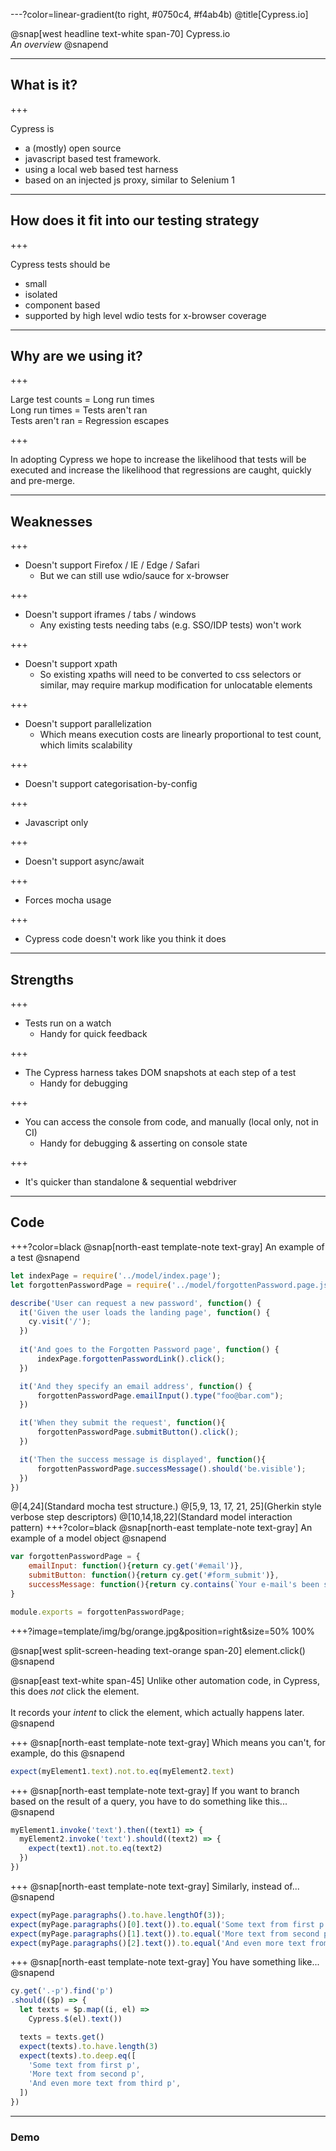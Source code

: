 ---?color=linear-gradient(to right, #0750c4, #f4ab4b)
@title[Cypress.io]

@snap[west headline text-white span-70]
Cypress.io<br>*An overview*
@snapend

---

## What is it?

+++

Cypress is
- a (mostly) open source
- javascript based test framework.
- using a local web based test harness
- based on an injected js proxy, similar to Selenium 1

---

## How does it fit into our testing strategy

+++

Cypress tests should be

- small
- isolated
- component based
- supported by high level wdio tests for x-browser coverage

---

## Why are we using it?

+++

Large test counts = Long run times <br>
Long run times = Tests aren't ran <br>
Tests aren't ran = Regression escapes

+++

In adopting Cypress we hope to increase the likelihood that tests will be executed and increase the likelihood that regressions are caught, quickly and pre-merge.

---

## Weaknesses

+++

- Doesn't support Firefox / IE / Edge / Safari
  - But we can still use wdio/sauce for x-browser

+++

- Doesn't support iframes / tabs / windows
  - Any existing tests needing tabs (e.g. SSO/IDP tests) won't work

+++

- Doesn't support xpath
  - So existing xpaths will need to be converted to css selectors or similar, may require markup modification for unlocatable elements

+++

- Doesn't support parallelization 
  - Which means execution costs are linearly proportional to test count, which limits scalability

+++

- Doesn't support categorisation-by-config

+++

- Javascript only

+++

- Doesn't support async/await

+++

- Forces mocha usage

+++

- Cypress code doesn't work like you think it does


---

## Strengths

+++

- Tests run on a watch
  - Handy for quick feedback

+++

- The Cypress harness takes DOM snapshots at each step of a test
  - Handy for debugging

+++

- You can access the console from code, and manually (local only, not in CI)
  - Handy for debugging & asserting on console state

+++

- It's quicker than standalone & sequential webdriver

---

## Code

+++?color=black
@snap[north-east template-note text-gray]
An example of a test
@snapend
```javascript
let indexPage = require('../model/index.page');
let forgottenPasswordPage = require('../model/forgottenPassword.page.js');

describe('User can request a new password', function() {
  it('Given the user loads the landing page', function() {
    cy.visit('/');
  })
 
  it('And goes to the Forgotten Password page', function() {
      indexPage.forgottenPasswordLink().click();
  })

  it('And they specify an email address', function() {
      forgottenPasswordPage.emailInput().type("foo@bar.com");
  })

  it('When they submit the request', function(){
      forgottenPasswordPage.submitButton().click();
  })

  it('Then the success message is displayed', function(){
      forgottenPasswordPage.successMessage().should('be.visible');
  })
})
```
@[4,24](Standard mocha test structure.)
@[5,9, 13, 17, 21, 25](Gherkin style verbose step descriptors)
@[10,14,18,22](Standard model interaction pattern)
+++?color=black
@snap[north-east template-note text-gray]
An example of a model object
@snapend
```javascript
var forgottenPasswordPage = {
    emailInput: function(){return cy.get('#email')},
    submitButton: function(){return cy.get('#form_submit')},
    successMessage: function(){return cy.contains(`Your e-mail's been sent!`)}
}

module.exports = forgottenPasswordPage;
```
+++?image=template/img/bg/orange.jpg&position=right&size=50% 100%

@snap[west split-screen-heading text-orange span-20]
element.click()
@snapend

@snap[east text-white span-45]
Unlike other automation code, in Cypress, this does _not_ click the element.  
<br>
It records your _intent_ to click the element, which actually happens later.
@snapend

+++
@snap[north-east template-note text-gray]
Which means you can't, for example, do this
@snapend

```javascript
expect(myElement1.text).not.to.eq(myElement2.text)
```

+++
@snap[north-east template-note text-gray]
If you want to branch based on the result of a query, you have to do something like this...
@snapend


```javascript
myElement1.invoke('text').then((text1) => {
  myElement2.invoke('text').should((text2) => {
    expect(text1).not.to.eq(text2)
  })
})
```
+++
@snap[north-east template-note text-gray]
Similarly, instead of...
@snapend
```javascript
expect(myPage.paragraphs().to.have.lengthOf(3));
expect(myPage.paragraphs()[0].text()).to.equal('Some text from first p');
expect(myPage.paragraphs()[1].text()).to.equal('More text from second p');
expect(myPage.paragraphs()[2].text()).to.equal('And even more text from third p');
```
+++
@snap[north-east template-note text-gray]
You have something like...
@snapend
```javascript
cy.get('.-p').find('p')
.should(($p) => {
  let texts = $p.map((i, el) =>
    Cypress.$(el).text())

  texts = texts.get()
  expect(texts).to.have.length(3)
  expect(texts).to.deep.eq([
    'Some text from first p',
    'More text from second p',
    'And even more text from third p',
  ])
})
```
---

### Demo